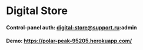 # Digital Store
#### Control-panel auth: digital-store@support.ru:admin
#### Demo: https://polar-peak-95205.herokuapp.com/